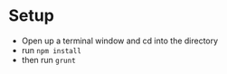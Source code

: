 # Setup

- Open up a terminal window and cd into the directory
- run `npm install`
- then run `grunt`
